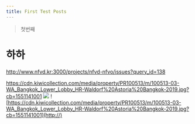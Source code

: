 ```yaml
---
title: First Test Posts
---
```


> 첫번째

# 하하
http://www.nfvd.kr:3000/projects/nfvd-nfvo/issues?query_id=138

https://cdn.kiwicollection.com/media/property/PR100513/m/100513-03-WA_Bangkok_Lower_Lobby_HR-Waldorf%20Astoria%20Bangkok-2019.jpg?cb=1551141001
![](//https://cdn.kiwicollection.com/media/property/PR100513/m/100513-03-WA_Bangkok_Lower_Lobby_HR-Waldorf%20Astoria%20Bangkok-2019.jpg?cb=1551141001)
![https://cdn.kiwicollection.com/media/property/PR100513/m/100513-03-WA_Bangkok_Lower_Lobby_HR-Waldorf%20Astoria%20Bangkok-2019.jpg?cb=1551141001](http://)
